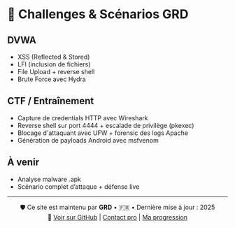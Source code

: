 # 🎯 Challenges & Scénarios GRD

## DVWA
- XSS (Reflected & Stored)
- LFI (inclusion de fichiers)
- File Upload + reverse shell
- Brute Force avec Hydra

## CTF / Entraînement
- Capture de credentials HTTP avec Wireshark
- Reverse shell sur port 4444 + escalade de privilège (pkexec)
- Blocage d'attaquant avec UFW + forensic des logs Apache
- Génération de payloads Android avec msfvenom

## À venir
- Analyse malware .apk
- Scénario complet d’attaque + défense live

 ---

<p align="center">
  🛡️ Ce site est maintenu par <strong>GRD</strong> • 🇫🇷 • Dernière mise à jour : 2025  
  <br/>
  🔗 <a href="https://github.com/GRD78/cyberbook-grd">Voir sur GitHub</a> |
  <a href="./contact.md">Contact pro</a> |
  <a href="./roadmap.md">Ma progression</a>
</p>
